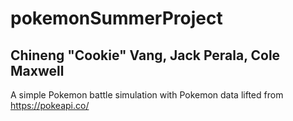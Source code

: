 # pokemonSummerProject
## Chineng "Cookie" Vang, Jack Perala, Cole Maxwell
A simple Pokemon battle simulation with Pokemon data lifted from https://pokeapi.co/

